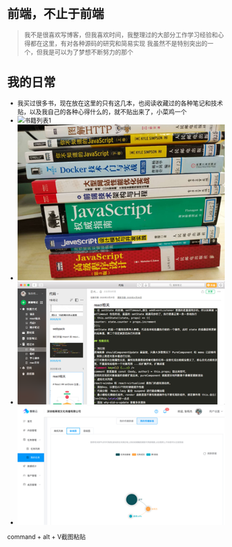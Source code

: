 # 前端，不止于前端

> 我不是很喜欢写博客，但我喜欢时间，我整理过的大部分工作学习经验和心得都在这里，有对各种源码的研究和简易实现
> 我虽然不是特别突出的一个，但我是可以为了梦想不断努力的那个

# 我的日常

- 我买过很多书，现在放在这里的只有这几本，也阅读收藏过的各种笔记和技术贴，以及我自己的各种心得什么的，就不贴出来了，小菜鸡一个
- ![书籍列表1](https://oola-web.oss-cn-shenzhen.aliyuncs.com/oolaimgs/oolam/alt.png)
- ![书籍列表2](./markdown/WechatIMG371.jpeg)
- ![笔记](markdown/2020-07-10-12-47-41.png)
- ![智推云脉络图](markdown/2020-07-10-14-31-53.png)

command + alt + V截图粘贴